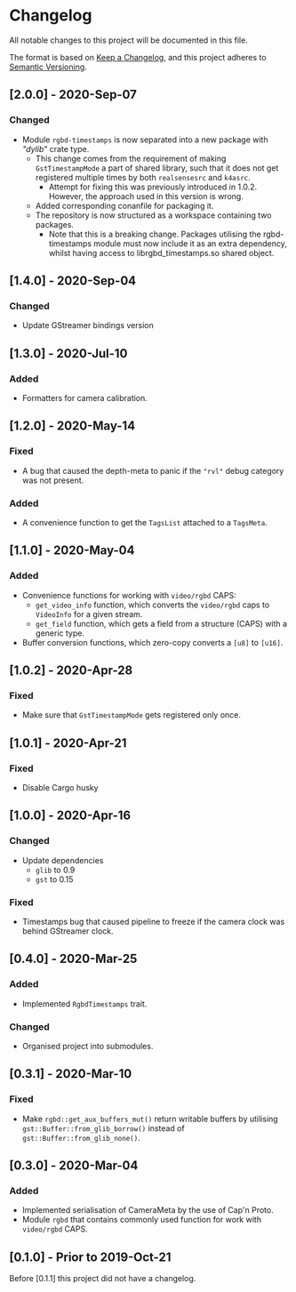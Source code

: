 # Changelog
All notable changes to this project will be documented in this file.

The format is based on [Keep a Changelog](https://keepachangelog.com/en/1.0.0/),
and this project adheres to [Semantic Versioning](https://semver.org/spec/v2.0.0.html).

## [2.0.0] - 2020-Sep-07

### Changed

- Module `rgbd-timestamps` is now separated into a new package with *"dylib"* crate type.
  - This change comes from the requirement of making `GstTimestampMode` a part of shared library, such that it does not get registered multiple times by both `realsensesrc` and `k4asrc`.
    - Attempt for fixing this was previously introduced in 1.0.2. However, the approach used in this version is wrong.
  - Added corresponding conanfile for packaging it.
  - The repository is now structured as a workspace containing two packages.
    - Note that this is a breaking change. Packages utilising the rgbd-timestamps module must now include it as an extra dependency, whilst having access to librgbd_timestamps.so shared object.

## [1.4.0] - 2020-Sep-04

### Changed

- Update GStreamer bindings version

## [1.3.0] - 2020-Jul-10

### Added

- Formatters for camera calibration.

## [1.2.0] - 2020-May-14

### Fixed

- A bug that caused the depth-meta to panic if the `"rvl"` debug category was not present.

### Added

- A convenience function to get the `TagsList` attached to a `TagsMeta`.

## [1.1.0] - 2020-May-04

### Added

- Convenience functions for working with `video/rgbd` CAPS:
    - `get_video_info` function, which converts the `video/rgbd` caps to `VideoInfo` for a given stream.
    - `get_field` function, which gets a field from a structure (CAPS) with a generic type.
- Buffer conversion functions, which zero-copy converts a `[u8]` to `[u16]`.

## [1.0.2] - 2020-Apr-28
### Fixed
- Make sure that `GstTimestampMode` gets registered only once.

## [1.0.1] - 2020-Apr-21

### Fixed

- Disable Cargo husky

## [1.0.0] - 2020-Apr-16
### Changed
- Update dependencies
  - `glib` to 0.9
  - `gst` to 0.15
### Fixed
- Timestamps bug that caused pipeline to freeze if the camera clock was behind GStreamer clock.

## [0.4.0] - 2020-Mar-25
### Added
- Implemented `RgbdTimestamps` trait.
### Changed
- Organised project into submodules.

## [0.3.1] - 2020-Mar-10
### Fixed
- Make `rgbd::get_aux_buffers_mut()` return writable buffers by utilising `gst::Buffer::from_glib_borrow()` instead of `gst::Buffer::from_glib_none()`.

## [0.3.0] - 2020-Mar-04
### Added
- Implemented serialisation of CameraMeta by the use of Cap'n Proto.
- Module `rgbd` that contains commonly used function for work with `video/rgbd` CAPS.

## [0.1.0] - Prior to 2019-Oct-21
Before [0.1.1] this project did not have a changelog.
